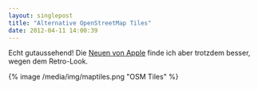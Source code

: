 ```yaml
---
layout: singlepost
title: "Alternative OpenStreetMap Tiles"
date: 2012-04-11 14:00:39
---
```

Echt gutaussehend! Die [Neuen von Apple](http://www.refnum.com/tmp/apple.html) finde ich aber trotzdem besser, wegen dem Retro-Look.

{% image /media/img/maptiles.png "OSM Tiles" %}